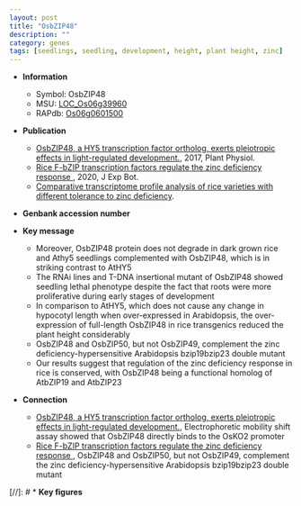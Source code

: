 ```yaml
---
layout: post
title: "OsbZIP48"
description: ""
category: genes
tags: [seedlings, seedling, development, height, plant height, zinc]
---
```


* **Information**  
    + Symbol: OsbZIP48  
    + MSU: [LOC_Os06g39960](http://rice.plantbiology.msu.edu/cgi-bin/ORF_infopage.cgi?orf=LOC_Os06g39960)  
    + RAPdb: [Os06g0601500](http://rapdb.dna.affrc.go.jp/viewer/gbrowse_details/irgsp1?name=Os06g0601500)  

* **Publication**  
    + [OsbZIP48, a HY5 transcription factor ortholog, exerts pleiotropic effects in light-regulated development.](http://www.ncbi.nlm.nih.gov/pubmed?term=OsbZIP48,+a+HY5+transcription+factor+ortholog,+exerts+pleiotropic+effects+in+light-regulated+development.%5BTitle%5D), 2017, Plant Physiol.
    + [Rice F-bZIP transcription factors regulate the zinc deficiency response ](http://www.ncbi.nlm.nih.gov/pubmed?term=Rice+F-bZIP+transcription+factors+regulate+the+zinc+deficiency+response+%5BTitle%5D), 2020, J Exp Bot.
    + [Comparative transcriptome profile analysis of rice varieties with different tolerance to zinc deficiency](Stuttg).

* **Genbank accession number**  

* **Key message**  
    + Moreover, OsbZIP48 protein does not degrade in dark grown rice and Athy5 seedlings complemented with OsbZIP48, which is in striking contrast to AtHY5
    + The RNAi lines and T-DNA insertional mutant of OsbZIP48 showed seedling lethal phenotype despite the fact that roots were more proliferative during early stages of development
    + In comparison to AtHY5, which does not cause any change in hypocotyl length when over-expressed in Arabidopsis, the over-expression of full-length OsbZIP48 in rice transgenics reduced the plant height considerably
    + OsbZIP48 and OsbZIP50, but not OsbZIP49, complement the zinc deficiency-hypersensitive Arabidopsis bzip19bzip23 double mutant
    + Our results suggest that regulation of the zinc deficiency response in rice is conserved, with OsbZIP48 being a functional homolog of AtbZIP19 and AtbZIP23

* **Connection**  
    + [OsbZIP48, a HY5 transcription factor ortholog, exerts pleiotropic effects in light-regulated development.](http://www.ncbi.nlm.nih.gov/pubmed?term=OsbZIP48,+a+HY5+transcription+factor+ortholog,+exerts+pleiotropic+effects+in+light-regulated+development.%5BTitle%5D),  Electrophoretic mobility shift assay showed that OsbZIP48 directly binds to the OsKO2 promoter
    + [Rice F-bZIP transcription factors regulate the zinc deficiency response ](http://www.ncbi.nlm.nih.gov/pubmed?term=Rice+F-bZIP+transcription+factors+regulate+the+zinc+deficiency+response+%5BTitle%5D),  OsbZIP48 and OsbZIP50, but not OsbZIP49, complement the zinc deficiency-hypersensitive Arabidopsis bzip19bzip23 double mutant

[//]: # * **Key figures**  


